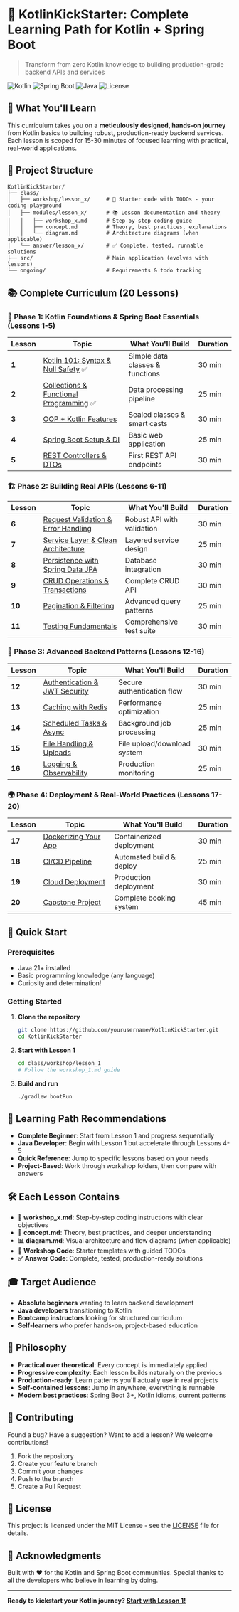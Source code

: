# 🚀 KotlinKickStarter: Complete Learning Path for Kotlin + Spring Boot

> Transform from zero Kotlin knowledge to building production-grade backend APIs and services

![Kotlin](https://img.shields.io/badge/Kotlin-1.9.25-purple.svg)
![Spring Boot](https://img.shields.io/badge/Spring%20Boot-3.5.4-green.svg)
![Java](https://img.shields.io/badge/Java-21-orange.svg)
![License](https://img.shields.io/badge/License-MIT-blue.svg)

## 🎯 What You'll Learn

This curriculum takes you on a **meticulously designed, hands-on journey** from Kotlin basics to building robust, production-ready backend services. Each lesson is scoped for 15-30 minutes of focused learning with practical, real-world applications.

## 📁 Project Structure

```
KotlinKickStarter/
├── class/
│   ├── workshop/lesson_x/     # 🔨 Starter code with TODOs - your coding playground
│   ├── modules/lesson_x/      # 📚 Lesson documentation and theory
│   │   ├── workshop_x.md      # Step-by-step coding guide
│   │   ├── concept.md         # Theory, best practices, explanations
│   │   └── diagram.md         # Architecture diagrams (when applicable)
│   └── answer/lesson_x/       # ✅ Complete, tested, runnable solutions
├── src/                       # Main application (evolves with lessons)
└── ongoing/                   # Requirements & todo tracking
```

## 📚 Complete Curriculum (20 Lessons)

### 🌱 Phase 1: Kotlin Foundations & Spring Boot Essentials (Lessons 1-5)

| Lesson | Topic | What You'll Build | Duration |
|--------|-------|-------------------|----------|
| **1** | [Kotlin 101: Syntax & Null Safety](class/modules/lesson_1/) ✅ | Simple data classes & functions | 30 min |
| **2** | [Collections & Functional Programming](class/modules/lesson_2/) ✅ | Data processing pipeline | 25 min |
| **3** | [OOP + Kotlin Features](class/modules/lesson_3/) | Sealed classes & smart casts | 30 min |
| **4** | [Spring Boot Setup & DI](class/modules/lesson_4/) | Basic web application | 25 min |
| **5** | [REST Controllers & DTOs](class/modules/lesson_5/) | First REST API endpoints | 30 min |

### 🏗️ Phase 2: Building Real APIs (Lessons 6-11)

| Lesson | Topic | What You'll Build | Duration |
|--------|-------|-------------------|----------|
| **6** | [Request Validation & Error Handling](class/modules/lesson_6/) | Robust API with validation | 30 min |
| **7** | [Service Layer & Clean Architecture](class/modules/lesson_7/) | Layered service design | 25 min |
| **8** | [Persistence with Spring Data JPA](class/modules/lesson_8/) | Database integration | 30 min |
| **9** | [CRUD Operations & Transactions](class/modules/lesson_9/) | Complete CRUD API | 30 min |
| **10** | [Pagination & Filtering](class/modules/lesson_10/) | Advanced query patterns | 25 min |
| **11** | [Testing Fundamentals](class/modules/lesson_11/) | Comprehensive test suite | 30 min |

### 🚀 Phase 3: Advanced Backend Patterns (Lessons 12-16)

| Lesson | Topic | What You'll Build | Duration |
|--------|-------|-------------------|----------|
| **12** | [Authentication & JWT Security](class/modules/lesson_12/) | Secure authentication flow | 30 min |
| **13** | [Caching with Redis](class/modules/lesson_13/) | Performance optimization | 25 min |
| **14** | [Scheduled Tasks & Async](class/modules/lesson_14/) | Background job processing | 25 min |
| **15** | [File Handling & Uploads](class/modules/lesson_15/) | File upload/download system | 30 min |
| **16** | [Logging & Observability](class/modules/lesson_16/) | Production monitoring | 25 min |

### 🌍 Phase 4: Deployment & Real-World Practices (Lessons 17-20)

| Lesson | Topic | What You'll Build | Duration |
|--------|-------|-------------------|----------|
| **17** | [Dockerizing Your App](class/modules/lesson_17/) | Containerized deployment | 30 min |
| **18** | [CI/CD Pipeline](class/modules/lesson_18/) | Automated build & deploy | 25 min |
| **19** | [Cloud Deployment](class/modules/lesson_19/) | Production deployment | 30 min |
| **20** | [Capstone Project](class/modules/lesson_20/) | Complete booking system | 45 min |

## 🚀 Quick Start

### Prerequisites
- Java 21+ installed
- Basic programming knowledge (any language)
- Curiosity and determination! 

### Getting Started

1. **Clone the repository**
   ```bash
   git clone https://github.com/yourusername/KotlinKickStarter.git
   cd KotlinKickStarter
   ```

2. **Start with Lesson 1**
   ```bash
   cd class/workshop/lesson_1
   # Follow the workshop_1.md guide
   ```

3. **Build and run**
   ```bash
   ./gradlew bootRun
   ```

## 🎯 Learning Path Recommendations

- **Complete Beginner**: Start from Lesson 1 and progress sequentially
- **Java Developer**: Begin with Lesson 1 but accelerate through Lessons 4-5
- **Quick Reference**: Jump to specific lessons based on your needs
- **Project-Based**: Work through workshop folders, then compare with answers

## 🛠️ Each Lesson Contains

- **📝 workshop_x.md**: Step-by-step coding instructions with clear objectives
- **🧠 concept.md**: Theory, best practices, and deeper understanding
- **📊 diagram.md**: Visual architecture and flow diagrams (when applicable)
- **🔨 Workshop Code**: Starter templates with guided TODOs
- **✅ Answer Code**: Complete, tested, production-ready solutions

## 🎓 Target Audience

- **Absolute beginners** wanting to learn backend development
- **Java developers** transitioning to Kotlin
- **Bootcamp instructors** looking for structured curriculum
- **Self-learners** who prefer hands-on, project-based education

## 📖 Philosophy

- **Practical over theoretical**: Every concept is immediately applied
- **Progressive complexity**: Each lesson builds naturally on the previous
- **Production-ready**: Learn patterns you'll actually use in real projects
- **Self-contained lessons**: Jump in anywhere, everything is runnable
- **Modern best practices**: Spring Boot 3+, Kotlin idioms, current patterns

## 🤝 Contributing

Found a bug? Have a suggestion? Want to add a lesson? We welcome contributions!

1. Fork the repository
2. Create your feature branch
3. Commit your changes
4. Push to the branch
5. Create a Pull Request

## 📄 License

This project is licensed under the MIT License - see the [LICENSE](LICENSE) file for details.

## 🙏 Acknowledgments

Built with ❤️ for the Kotlin and Spring Boot communities. Special thanks to all the developers who believe in learning by doing.

---

**Ready to kickstart your Kotlin journey? [Start with Lesson 1!](class/modules/lesson_1/)**
